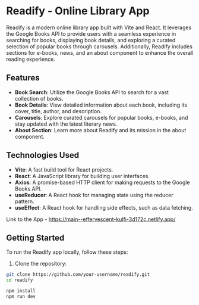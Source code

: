 # Readify - Online Library App

Readify is a modern online library app built with Vite and React. It leverages the Google Books API to provide users with a seamless experience in searching for books, displaying book details, and exploring a curated selection of popular books through carousels. Additionally, Readify includes sections for e-books, news, and an about component to enhance the overall reading experience.

## Features

- **Book Search**: Utilize the Google Books API to search for a vast collection of books.
- **Book Details**: View detailed information about each book, including its cover, title, author, and description.
- **Carousels**: Explore curated carousels for popular books, e-books, and stay updated with the latest literary news.
- **About Section**: Learn more about Readify and its mission in the about component.

## Technologies Used

- **Vite**: A fast build tool for React projects.
- **React**: A JavaScript library for building user interfaces.
- **Axios**: A promise-based HTTP client for making requests to the Google Books API.
- **useReducer**: A React hook for managing state using the reducer pattern.
- **useEffect**: A React hook for handling side effects, such as data fetching.

Link to the App - https://main--effervescent-kulfi-3d172c.netlify.app/

## Getting Started

To run the Readify app locally, follow these steps:

1. Clone the repository:

```bash
git clone https://github.com/your-username/readify.git
cd readify

npm install
npm run dev

